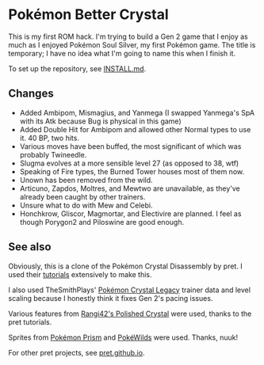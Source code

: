 # Pokémon Better Crystal

This is my first ROM hack. I'm trying to build a Gen 2 game that I enjoy as much as I enjoyed Pokémon Soul Silver, my first Pokémon game. The title is temporary; I have no idea what I'm going to name this when I finish it. 

To set up the repository, see [INSTALL.md](INSTALL.md).

## Changes
- Added Ambipom, Mismagius, and Yanmega
  (I swapped Yanmega's SpA with its Atk because Bug is physical in this game)
- Added Double Hit for Ambipom and allowed other Normal types to use it. 40 BP, two hits.
- Various moves have been buffed, the most significant of which was probably Twineedle.
- Slugma evolves at a more sensible level 27 (as opposed to 38, wtf)
- Speaking of Fire types, the Burned Tower houses most of them now.
- Unown has been removed from the wild.
- Articuno, Zapdos, Moltres, and Mewtwo are unavailable, as they've already been caught by other trainers.
- Unsure what to do with Mew and Celebi.
- Honchkrow, Gliscor, Magmortar, and Electivire are planned. I feel as though Porygon2 and Piloswine are good enough.

## See also
Obviously, this is a clone of the Pokémon Crystal Disassembly by pret. I used their [tutorials](https://github.com/pret/pokecrystal/wiki/Tutorials) extensively to make this. 

I also used TheSmithPlays' [Pokémon Crystal Legacy](https://github.com/cRz-Shadows/Pokemon_Crystal_Legacy) trainer data and level scaling because I honestly think it fixes Gen 2's pacing issues.

Various features from [Rangi42's Polished Crystal](https://github.com/Rangi42/polishedcrystal) were used, thanks to the pret tutorials. 

Sprites from [Pokémon Prism](https://rainbowdevs.com/title/prism/) and [PokéWilds](https://github.com/SheerSt/pokewilds) were used. Thanks, nuuk!

For other pret projects, see [pret.github.io](https://pret.github.io/).
